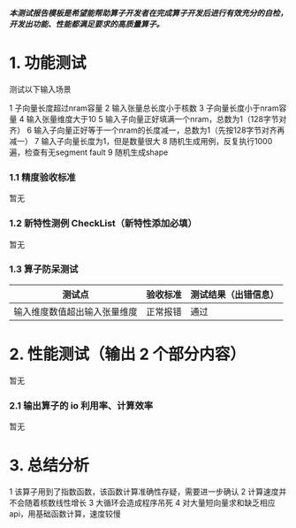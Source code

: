 **_本测试报告模板是希望能帮助算子开发者在完成算子开发后进行有效充分的自检，开发出功能、性能都满足要求的高质量算子。_**

# 1. 功能测试
测试以下输入场景

1 子向量长度超过nram容量
2 输入张量总长度小于核数
3 子向量长度小于nram容量
4 输入张量维度大于10
5 输入子向量正好填满一个nram，总数为1（128字节对齐）
6 输入子向量正好等于一个nram的长度减一，总数为1（先按128字节对齐再减一）
7 输入子向量长度为1，但是数量很大
8 随机生成用例，反复执行1000遍，检查有无segment fault
9 随机生成shape



### 1.1 精度验收标准

暂无

### 1.2 新特性测例 CheckList（新特性添加必填）

暂无

### **1.3 算子防呆测试**

| 测试点                       | 验收标准 | 测试结果（出错信息）   |
| -----------------------------| -------- | -------------------- |
| 输入维度数值超出输入张量维度   |正常报错  |     通过               |


# 2. 性能测试（输出 2 个部分内容）

暂无

### 2.1 输出算子的 io 利用率、计算效率

暂无

# 3. 总结分析

1 该算子用到了指数函数，该函数计算准确性存疑，需要进一步确认
2 计算速度并不会随着核数线性增长
3 大循环会造成程序吊死
4 对大量短向量求和缺乏相应api，用基础函数计算，速度较慢

